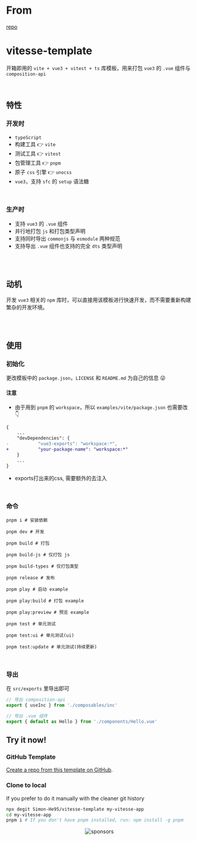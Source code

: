 # From
[repo](https://github.com/dishait/vue3-exports)

# vitesse-template

开箱即用的 `vite + vue3 + vitest + ts` 库模板，用来打包 `vue3` 的 `.vue` 组件与 `composition-api` 


<br />

## 特性 

### 开发时

- `typeScript`
- 构建工具 👉 `vite`
- 测试工具 👉 `vitest`
- 包管理工具 👉 `pnpm`
- 原子 `css` 引擎 👉 `unocss`
- `vue3`，支持 `sfc` 的 `setup` 语法糖


<br />

### 生产时

- 支持 `vue3` 的 `.vue` 组件
- 并行地打包 `js` 和打包类型声明
- 支持同时导出 `commonjs` 与 `esmodule` 两种规范 
- 支持导出 `.vue` 组件也支持的完全 `dts` 类型声明

<br />
<br />

## 动机

开发 `vue3` 相关的 `npm` 库时，可以直接用该模板进行快速开发，而不需要重新构建繁杂的开发环境。


<br />
<br />

## 使用

### 初始化

更改模板中的 `package.json`，`LICENSE` 和 `README.md` 为自己的信息 😜

#### 注意 

- 由于用到 `pnpm` 的 `workspace`，所以 `examples/vite/package.json` 也需要改 👇 

```diff
{
	...
	"devDependencies": {
-           "vue3-exports": "workspace:*",
+           "your-package-name": "workspace:*"
	}
    ...
}
```

- exports打出来的css, 需要额外的去注入

<br />

### 命令

```shell
pnpm i # 安装依赖

pnpm dev # 开发

pnpm build # 打包

pnpm build-js # 仅打包 js

pnpm build-types # 仅打包类型

pnpm release # 发布

pnpm play # 启动 example

pnpm play:build # 打包 example

pnpm play:preview # 预览 example

pnpm test # 单元测试

pnpm test:ui # 单元测试(ui)

pnpm test:update # 单元测试(持续更新)
```

<br />

### 导出

在 `src/exports` 里导出即可

```ts
// 导出 composition-api
export { useInc } from './composables/inc'

// 导出 .vue 组件
export { default as Hello } from './components/Hello.vue'
```

## Try it now!

### GitHub Template

[Create a repo from this template on GitHub](https://github.com/Simon-He95/vitesse-template/generate).

### Clone to local

If you prefer to do it manually with the cleaner git history

```bash
npx degit Simon-He95/vitesse-template my-vitesse-app
cd my-vitesse-app
pnpm i # If you don't have pnpm installed, run: npm install -g pnpm
```

<span><div align="center">![sponsors](https://www.hejian.club/images/sponsors.jpg)</div></span>
